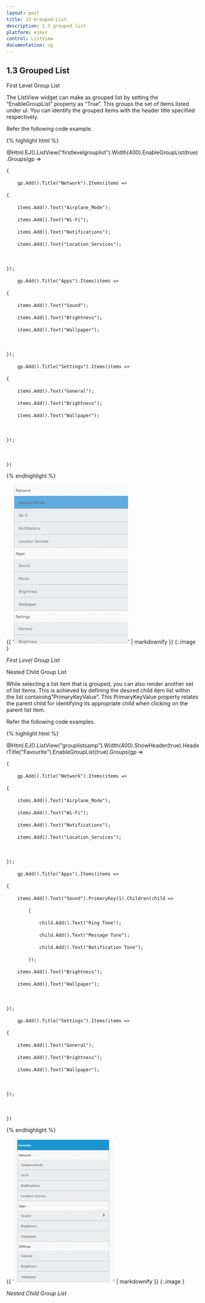 ```yaml
---
layout: post
title: 13-Grouped-List
description: 1.3 grouped list
platform: ejmvc
control: ListView
documentation: ug
---
```


## 1.3 Grouped List

First Level Group List

The ListView widget can make as grouped list by setting the “EnableGroupList” property as “True”. This groups the set of items listed under ul. You can identify the grouped items with the header title specified respectively.

Refer the following code example.



{% highlight html %}



@Html.EJ().ListView("firstlevelgrouplist").Width(400).EnableGroupList(true).Groups(gp =>

    {

        gp.Add().Title("Network").Items(items =>

    {

        items.Add().Text("Airplane_Mode");

        items.Add().Text("Wi-Fi");

        items.Add().Text("Notifications");

        items.Add().Text("Location_Services");



    });

        gp.Add().Title("Apps").Items(items =>

    {

        items.Add().Text("Sound");

        items.Add().Text("Brightness");

        items.Add().Text("Wallpaper");



    });

        gp.Add().Title("Settings").Items(items =>

    {

        items.Add().Text("General");

        items.Add().Text("Brightness");

        items.Add().Text("Wallpaper");



    });



    })





{% endhighlight %}



{{ '![](13-Grouped-List_images/13-Grouped-List_img1.png)' | markdownify }}
{:.image }


_First Level Group List_

Nested Child Group List

While selecting a list item that is grouped, you can also render another set of list items. This is achieved by defining the desired child item list within the list containing”PrimaryKeyValue”. This PrimaryKeyValue property relates the parent child for identifying its appropriate child when clicking on the parent list item.

Refer the following code examples.



{% highlight html %}



@Html.EJ().ListView("grouplistsamp").Width(400).ShowHeader(true).HeaderTitle("Favourite").EnableGroupList(true).Groups(gp =>

    {

        gp.Add().Title("Network").Items(items =>

    {

        items.Add().Text("Airplane_Mode");

        items.Add().Text("Wi-Fi");

        items.Add().Text("Notifications");

        items.Add().Text("Location_Services");



    });

        gp.Add().Title("Apps").Items(items =>

    {

        items.Add().Text("Sound").PrimaryKey(1).Children(child =>

            {

                child.Add().Text("Ring Tone");

                child.Add().Text("Message Tone");

                child.Add().Text("Notification Tone");

            });

        items.Add().Text("Brightness");

        items.Add().Text("Wallpaper");



    });

        gp.Add().Title("Settings").Items(items =>

    {

        items.Add().Text("General");

        items.Add().Text("Brightness");

        items.Add().Text("Wallpaper");



    });



    })




{% endhighlight %}



{{ '![](13-Grouped-List_images/13-Grouped-List_img2.png)' | markdownify }}
{:.image }


_Nested Child Group List_

